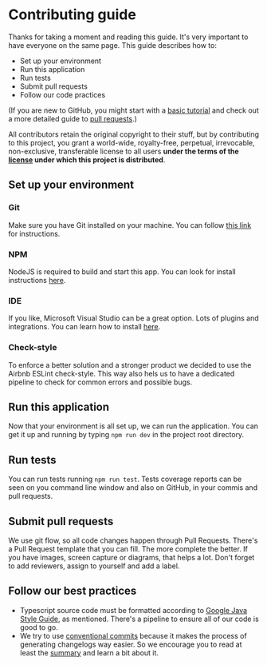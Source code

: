 # Contributing guide

Thanks for taking a moment and reading this guide. It's very important to have 
everyone on the same page. This guide describes how to:
- Set up your environment
- Run this application
- Run tests
- Submit pull requests
- Follow our code practices

(If you are new to GitHub, you might start with a [basic tutorial](https://help.github.com/articles/set-up-git) and check out a more detailed guide to [pull requests](https://help.github.com/articles/using-pull-requests/).)

All contributors retain the original copyright to their stuff, but by
contributing to this project, you grant a world-wide, royalty-free, 
perpetual, irrevocable, non-exclusive, transferable license to all 
users **under the terms of the [license](./LICENSE.md) under which 
this project is distributed**.

## Set up your environment

### Git

Make sure you have Git installed on your machine. You can follow
[this link](https://git-scm.com/downloads) for instructions.

### NPM

NodeJS is required to build and start this app. You can look for install
instructions [here](https://nodejs.org/en/download/).

### IDE

If you like, Microsoft Visual Studio can be a great option. Lots of plugins
and integrations. You can learn how to install [here](https://code.visualstudio.com/).

### Check-style

To enforce a better solution and a stronger product we decided to use
the Airbnb ESLint check-style. This way also hels us to have a dedicated
pipeline to check for common errors and possible bugs.

## Run this application

Now that your environment is all set up, we can run the application. 
You can get it up and running by typing `npm run dev` in the project
root directory.

## Run tests

You can run tests running `npm run test`. Tests coverage reports can be seen
on you command line window and also on GitHub, in your commis and pull requests.

## Submit pull requests

We use git flow, so all code changes happen through Pull Requests. There's a
Pull Request template that you can fill. The more complete the better. If you
have images, screen capture or diagrams, that helps a lot. Don't forget to add
reviewers, assign to yourself and add a label.

## Follow our best practices

- Typescript source code must be formatted according to
[Google Java Style Guide](https://google.github.io/styleguide/javaguide.html),
as mentioned. There's a pipeline to ensure all of our code is good to go.
- We try to use [conventional commits](https://www.conventionalcommits.org/)
because it makes the process of generating changelogs way easier. So we encourage
you to read at least the [summary](https://www.conventionalcommits.org/en/v1.0.0/#summary) and learn a bit about it.